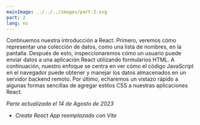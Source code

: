 ```yaml
--- 
mainImage: ../../../images/part-2.svg
part: 2
lang: es
---
```


<div class="intro">

Continuemos nuestra introducción a React. Primero, veremos cómo representar una colección de datos, como una lista de nombres, en la pantalla. Después de esto, inspeccionaremos cómo un usuario puede enviar datos a una aplicación React utilizando formularios HTML. A continuación, nuestro enfoque se centra en ver cómo el código JavaScript en el navegador puede obtener y manejar los datos almacenados en un servidor backend remoto. Por último, echaremos un vistazo rápido a algunas formas sencillas de agregar estilos CSS a nuestras aplicaciones React.

<i>Parte actualizada el 14 de Agosto de 2023</i>
- <i>Create React App reemplazado con Vite</i>
</div>